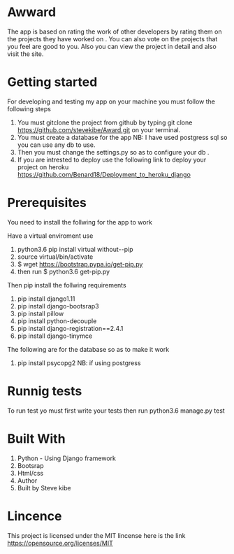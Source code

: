 # Awward
The app is based on rating the work of other developers by rating them on the projects they have worked on . You can also vote on the projects that you feel are good to you. Also you can view the project in detail and also visit the site.
# Getting started
For developing and testing my app on your machine you must follow the following steps

1. You must gitclone the project from github by typing git clone https://github.com/stevekibe/Award.git on your terminal.
2. You must create a database for the app    NB: I have used postgress sql so you can use any db to use.
3. Then you must change the settings.py so as to configure your db .
4. If you are intrested to deploy use the following link to deploy your project on heroku https://github.com/Benard18/Deployment_to_heroku_django
# Prerequisites
You need to install the follwing for the app to work

Have a virtual enviroment use
1. python3.6 pip install virtual without--pip
2. source virtual/bin/activate
3. $ wget https://bootstrap.pypa.io/get-pip.py
4. then run $ python3.6 get-pip.py

Then pip install the follwing requirements
1. pip install django1.11
2. pip install django-bootsrap3
3. pip install pillow
4. pip install python-decouple
5. pip install django-registration==2.4.1
6. pip install django-tinymce

The following are for the database so as to make it work
1. pip install psycopg2 NB: if using postgress
# Runnig tests
To run test yo must first write your tests then run python3.6 manage.py test

# Built With
1. Python - Using Django framework
2. Bootsrap
4. Html/css
5. Author
6. Built by Steve kibe

# Lincence
This project is licensed under the MIT lincense here is the link https://opensource.org/licenses/MIT
